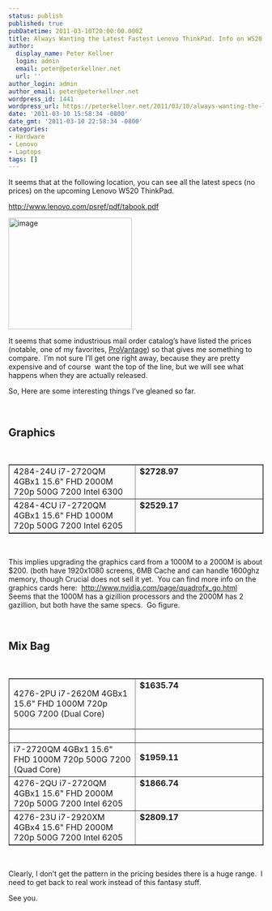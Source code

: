 ```yaml
---
status: publish
published: true
pubDatetime: 2011-03-10T20:00:00.000Z
title: Always Wanting the Latest Fastest Lenovo ThinkPad. Info on W520 Follows
author:
  display_name: Peter Kellner
  login: admin
  email: peter@peterkellner.net
  url: ''
author_login: admin
author_email: peter@peterkellner.net
wordpress_id: 1441
wordpress_url: https://peterkellner.net/2011/03/10/always-wanting-the-latest-fastest-lenovo-thinkpad-info-on-w520-follows/
date: '2011-03-10 15:58:34 -0800'
date_gmt: '2011-03-10 22:58:34 -0800'
categories:
- Hardware
- Lenovo
- Laptops
tags: []
---
```

<p>It seems that at the following location, you can see all the latest specs (no prices) on the upcoming Lenovo W520 ThinkPad.</p>
<p><a href="http://www.lenovo.com/psref/pdf/tabook.pdf">http://www.lenovo.com/psref/pdf/tabook.pdf</a></p>
<p><a href="/FilesForWebDownload/Always-Wanting-the.-Info-on-W520-Follows_CAC3/image.png"><img style="background-image: none; border-bottom: 0px; border-left: 0px; padding-left: 0px; padding-right: 0px; display: inline; border-top: 0px; border-right: 0px; padding-top: 0px" title="image" border="0" alt="image" src="/FilesForWebDownload/Always-Wanting-the.-Info-on-W520-Follows_CAC3/image_thumb.png" width="244" height="220" /></a></p>
<p>It seems that some industrious mail order catalog’s have listed the prices (notable, one of my favorites, <a href="http://www.provantage.com/lenovo-42844cu~7LENO2NK.htm">ProVantage</a>) so that gives me something to compare.&#160; I’m not sure I’ll get one right away, because they are pretty expensive and of course&#160; want the top of the line, but we will see what happens when they are actually released.</p>
<p>So, Here are some interesting things I’ve gleaned so far.</p>
<p>&#160;</p>
<h2>Graphics</h2>
<p>&#160;</p>
<table border="1" cellspacing="0" cellpadding="2" width="600">
<tbody>
<tr>
<td valign="top" width="300">4284-24U i7-2720QM 4GBx1 15.6&quot; FHD 2000M 720p 500G 7200 Intel 6300</td>
<td valign="top" width="300"><b>$2728.97</b></td>
</tr>
<tr>
<td valign="top" width="300">4284-4CU i7-2720QM 4GBx1 15.6&quot; FHD 1000M 720p 500G 7200 Intel 6205</td>
<td valign="top" width="300"><b>$2529.17</b></td>
</tr>
</tbody>
</table>
<p>&#160;</p>
<p>This implies upgrading the graphics card from a 1000M to a 2000M is about $200. (both have 1920x1080 screens, 6MB Cache and can handle 1600ghz memory, though Crucial does not sell it yet.&#160; You can find more info on the graphics cards here:&#160; <a title="http://www.nvidia.com/page/quadrofx_go.html" href="http://www.nvidia.com/page/quadrofx_go.html">http://www.nvidia.com/page/quadrofx_go.html</a>&#160;&#160; Seems that the 1000M has a gizillion processors and the 2000M has 2 gazillion, but both have the same specs.&#160; Go figure.</p>
<p>&#160;</p>
<h2>Mix Bag</h2>
<p>&#160;</p>
<table border="1" cellspacing="0" cellpadding="2" width="600">
<tbody>
<tr>
<td valign="top" width="300">
<p>4276-2PU i7-2620M 4GBx1 15.6&quot; FHD 1000M 720p 500G 7200 (Dual Core)</p>
</td>
<td valign="top" width="300"><b>$1635.74</b></td>
</tr>
<tr>
<td valign="top" width="300">&nbsp;</td>
<td valign="top" width="300">&nbsp;</td>
</tr>
<tr>
<td valign="top" width="300">i7-2720QM 4GBx1 15.6&quot; FHD 1000M 720p 500G 7200 (Quad Core)</td>
<td valign="top" width="300">
<p><b>$1959.11</b></p>
</td>
</tr>
<tr>
<td valign="top" width="300">4276-2QU i7-2720QM 4GBx1 15.6&quot; FHD 2000M 720p 500G 7200 Intel 6205</td>
<td valign="top" width="300"><b>$1866.74</b></td>
</tr>
<tr>
<td valign="top" width="300">4276-23U i7-2920XM 4GBx4 15.6&quot; FHD 2000M 720p 500G 7200 Intel 6205</td>
<td valign="top" width="300"><b>$2809.17</b></td>
</tr>
</tbody>
</table>
<p>&#160;</p>
<p>Clearly, I don’t get the pattern in the pricing besides there is a huge range.&#160; I need to get back to real work instead of this fantasy stuff.</p>
<p>See you.</p>
